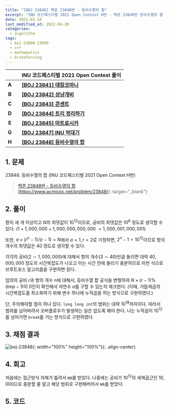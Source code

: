 ```yaml
---
title: "[BOJ 23848] 백준 23848번 - 등비수열의 합"
excerpt: "INU 코드페스티벌 2021 Open Contest H번 - 백준 23848번 등비수열의 합 풀이"
date: 2022-01-10
last_modified_at: 2022-04-20
categories:
  - algorithm
tags:
  - boj-23000-23999
  - c++
  - mathematics
  - bruteforcing
---
```


|||INU 코드페스티벌 2021 Open Contest 풀이|
|:---:|:---:|:---|
|**A**||**[[BOJ 23841] 데칼코마니](https://burningfalls.github.io/algorithm/boj-23841/)**|
|**B**||**[[BOJ 23842] 성냥개비](https://burningfalls.github.io/algorithm/boj-23842/)**|
|**C**||**[[BOJ 23843] 콘센트](https://burningfalls.github.io/algorithm/boj-23843/)**|
|**D**||**[[BOJ 23844] 트리 정리하기](https://burningfalls.github.io/algorithm/boj-23844/)**|
|**E**||**[[BOJ 23845] 마트료시카](https://burningfalls.github.io/algorithm/boj-23845/)**|
|**G**||**[[BOJ 23847] INU 막대기](https://burningfalls.github.io/algorithm/boj-23847/)**|
|**H**||**[[BOJ 23848] 등비수열의 합](https://burningfalls.github.io/algorithm/boj-23848/)**|

## 1. 문제
$23848$. 등비수열의 합 (INU 코드페스티벌 2021 Open Contest H번)

> [백준 23848번 - 등비수열의 합 (https://www.acmicpc.net/problem/23848)](https://www.acmicpc.net/problem/23848){: target="_blank"}

## 2. 풀이

항이 세 개 이상이고 $N$의 최댓값이 $10^{12}$이므로, 공비의 최댓값은 $10^6$ 정도로 생각할 수 있다. $(1$ $+\;1,000,000$ $+\;1,000,000,000,000$ $=1,000,001,000,001)$ 

또한, $a\times (r^n-1)/(r-1)=N$에서 $a=1, r=2$로 가정하면, $2^n-1=10^{12}$이므로 항의 개수의 최댓값은 $40$ 정도로 생각할 수 있다.

각각의 공비$(2\sim 1,000,000)$에 대해서 항의 개수$(3\sim 40)$만큼 돌리면 대략 $40,000,000$ 정도의 시간복잡도가 나오고 이는 시간 안에 돌리기 충분하므로 이런 식으로 브루트포스 알고리즘을 구현하면 된다.

임의의 공비 $r$과 항의 개수 $n$에 대해서, 등비수열 합 공식을 변형하여 $N\times (r-1)\%(tmp-1)$이 $0$인지 확인해서 자연수 $a$를 구할 수 있는지 체크한다. (이때, 거듭제곱의 시간복잡도를 최소화하기 위해 변수 하나에 누적곱을 하는 방식으로 구현하였다.) 

단, 주의해야할 점이 하나 있다. `long long int`의 범위는 대략 $10^{18}$까지이다. 따라서 범위를 넘어버려서 오버플로우가 발생하는 일은 없도록 해야 한다. 나는 누적곱이 $10^{12}$를 넘어가면 `break`를 거는 방식으로 구현하였다.

## 3. 채점 결과

![boj-23848](https://user-images.githubusercontent.com/30232837/161061438-482d7e40-cfa9-481f-9ce8-39e3c91ae126.png "boj-23848"){: width="100%" height="100%"}{: .align-center}

## 4. 회고

처음에는 접근방식 자체가 틀려서 `WA`를 받았다. 나중에는 공비가 $10^{12}$의 세제곱근인 $10,000$으로 충분할 줄 알고 해당 범위로 구현해버려서 `WA`를 받았다.

## 5. 코드

<script src="https://gist.github.com/BurningFalls/8cd29383045afbd38a1daea96de1f2af.js"></script>